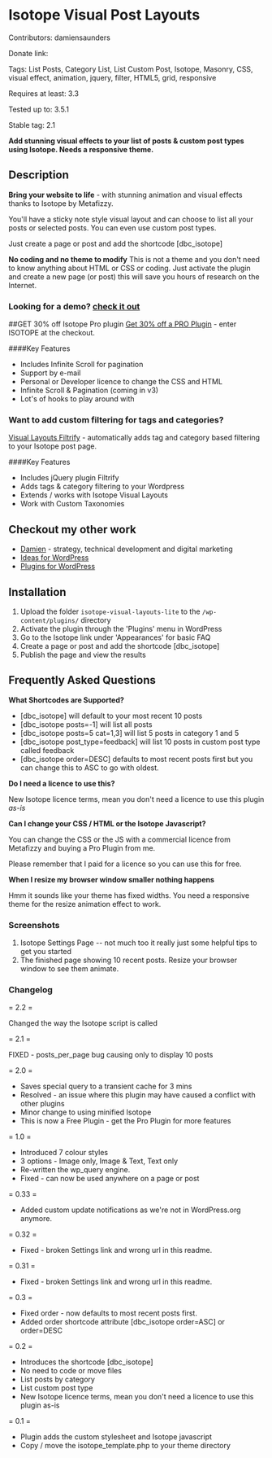 # Isotope Visual Post Layouts

Contributors: damiensaunders

Donate link: 

Tags: List Posts, Category List, List Custom Post, Isotope, Masonry, CSS, visual effect, animation, jquery, filter, HTML5, grid, responsive

Requires at least: 3.3

Tested up to: 3.5.1

Stable tag: 2.1

**Add stunning visual effects to your list of posts & custom post types using Isotope. Needs a responsive theme.**


## Description

**Bring your website to life** - with stunning animation and visual effects thanks to Isotope by Metafizzy. 

You'll have a sticky note style visual layout and can choose to list all your posts or selected posts.  You can even use custom post types.

Just create a page or post and add the shortcode [dbc_isotope]


**No coding and no theme to modify**
This is not a theme and you don't need to know anything about HTML or CSS or coding. Just activate the plugin and create a new page (or post) this will save you hours of research on the Internet.

### Looking for a demo? [check it out](http://wordpress.damien.co/isotope/?utm_source=WordPress&utm_medium=isotope-lite-installed&utm_campaign=WordPress-Plugin-30OFF")




##GET 30% off Isotope Pro plugin
<a target="_blank" href="http://whitetshirtdigital.com/shop/isotope-for-wordpress-plugin-pro-licence/?utm_source=WordPress&utm_medium=isotope-lite-installed&utm_campaign=WordPress-Plugin-30OFF">Get 30% off a PRO Plugin</a> - enter ISOTOPE at the checkout.

####Key Features
* Includes Infinite Scroll for pagination
* Support by e-mail 
* Personal or Developer licence to change the CSS and HTML 
* Infinite Scroll & Pagination (coming in v3)
* Lot's of hooks to play around with



### Want to add custom filtering for tags and categories?
<a target="_blank" href="http://whitetshirtdigital.com/shop/visual-layouts-filtrify/?utm_source=WordPress&utm_medium=isotope-lite-installed&utm_campaign=Isotope-lite-filtrfiy">Visual Layouts Filtrify</a> - automatically adds tag and category based filtering to your Isotope post page.

####Key Features
* Includes jQuery plugin Filtrify
* Adds tags & category filtering to your Wordpress
* Extends / works with Isotope Visual Layouts 
* Work with Custom Taxonomies







## Checkout my other work
* [Damien](http://damien.co/blog?utm_source=WordPress&utm_medium=dbc-isotope&utm_campaign=WordPress-Plugin) - strategy, technical development and digital marketing
* [Ideas for WordPress](http://wordpress.damien.co/?utm_source=WordPress&utm_medium=dbc-isotope&utm_campaign=WordPress-Plugin)
* [Plugins for WordPress](http://wordpress.damien.co/plugins?utm_source=WordPress&utm_medium=dbc-isotope&utm_campaign=WordPress-Plugin)


## Installation


1. Upload the folder `isotope-visual-layouts-lite` to the `/wp-content/plugins/` directory
2. Activate the plugin through the 'Plugins' menu in WordPress
3. Go to the Isotope link under 'Appearances' for basic FAQ
4. Create a page or post and add the shortcode [dbc_isotope]
5. Publish the page and view the results


## Frequently Asked Questions

**What Shortcodes are Supported?**
* [dbc_isotope] will default to your most recent 10 posts  
* [dbc_isotope posts=-1] will list all posts  
* [dbc_isotope posts=5 cat=1,3] will list 5 posts in category 1 and 5  
* [dbc_isotope post_type=feedback] will list 10 posts in custom post type called feedback 
* [dbc_isotope order=DESC] defaults to most recent posts first but you can change this to ASC to go with oldest.

**Do I need a licence to use this?**

New Isotope licence terms, mean you don't need a licence to use this plugin *as-is*

**Can I change your CSS / HTML or the Isotope Javascript?** 

You can change the CSS or the JS with a commercial licence from Metafizzy and buying a Pro Plugin from me. 

Please remember that I paid for a licence so you can use this for free.


**When I resize my browser window smaller nothing happens**

Hmm it sounds like your theme has fixed widths. You need a responsive theme for the resize animation effect to work.





### Screenshots

1. Isotope Settings Page -- not much too it really just some helpful tips to get you started
2. The finished page showing 10 recent posts. Resize your browser window to see them animate.

### Changelog 

= 2.2 =

Changed the way the Isotope script is called

= 2.1 =

FIXED - posts_per_page bug causing only to display 10 posts

= 2.0 =

* Saves special query to a transient cache for 3 mins
* Resolved - an issue where this plugin may have caused a conflict with other plugins
* Minor change to using minified Isotope
* This is now a Free Plugin - get the Pro Plugin for more features

= 1.0 =

* Introduced 7 colour styles
* 3 options - Image only, Image & Text, Text only
* Re-written the wp_query engine.
* Fixed - can now be used anywhere on a page or post

= 0.33 =

* Added custom update notifications as we're not in WordPress.org anymore.

= 0.32 =

* Fixed - broken Settings link and wrong url in this readme.

= 0.31 =

* Fixed - broken Settings link and wrong url in this readme.

= 0.3 =

* Fixed order - now defaults to most recent posts first.
* Added order shortcode attribute  [dbc_isotope order=ASC]  or order=DESC

= 0.2 =

* Introduces the shortcode [dbc_isotope]
* No need to code or move files
* List posts by category
* List custom post type
* New Isotope licence terms, mean you don't need a licence to use this plugin as-is

= 0.1 =

* Plugin adds the custom stylesheet and Isotope javascript
* Copy / move the isotope_template.php to your theme directory


